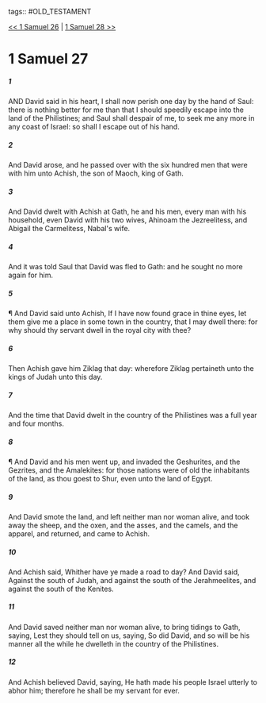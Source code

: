 tags:: #OLD_TESTAMENT

[<< 1 Samuel 26](OLD_TESTAMENT/09_1_Samuel/1_Samuel_26.md) | [1 Samuel 28 >>](OLD_TESTAMENT/09_1_Samuel/1_Samuel_28.md)

# 1 Samuel 27

##### 1

AND David said in his heart, I shall now perish one day by the hand of Saul: there is nothing better for me than that I should speedily escape into the land of the Philistines; and Saul shall despair of me, to seek me any more in any coast of Israel: so shall I escape out of his hand.

##### 2

And David arose, and he passed over with the six hundred men that were with him unto Achish, the son of Maoch, king of Gath.

##### 3

And David dwelt with Achish at Gath, he and his men, every man with his household, even David with his two wives, Ahinoam the Jezreelitess, and Abigail the Carmelitess, Nabal's wife.

##### 4

And it was told Saul that David was fled to Gath: and he sought no more again for him.

##### 5

¶ And David said unto Achish, If I have now found grace in thine eyes, let them give me a place in some town in the country, that I may dwell there: for why should thy servant dwell in the royal city with thee?

##### 6

Then Achish gave him Ziklag that day: wherefore Ziklag pertaineth unto the kings of Judah unto this day.

##### 7

And the time that David dwelt in the country of the Philistines was a full year and four months.

##### 8

¶ And David and his men went up, and invaded the Geshurites, and the Gezrites, and the Amalekites: for those nations were of old the inhabitants of the land, as thou goest to Shur, even unto the land of Egypt.

##### 9

And David smote the land, and left neither man nor woman alive, and took away the sheep, and the oxen, and the asses, and the camels, and the apparel, and returned, and came to Achish.

##### 10

And Achish said, Whither have ye made a road to day? And David said, Against the south of Judah, and against the south of the Jerahmeelites, and against the south of the Kenites.

##### 11

And David saved neither man nor woman alive, to bring tidings to Gath, saying, Lest they should tell on us, saying, So did David, and so will be his manner all the while he dwelleth in the country of the Philistines.

##### 12

And Achish believed David, saying, He hath made his people Israel utterly to abhor him; therefore he shall be my servant for ever.
